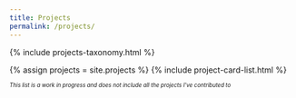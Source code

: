 ```yaml
---
title: Projects
permalink: /projects/
---
```


{% include projects-taxonomy.html %}

{% assign projects = site.projects %}
{% include project-card-list.html %}

<sub><sup>*This list is a work in progress and does not include all the projects I've contributed to*</sup></sub>